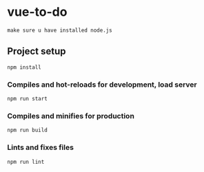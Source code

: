 # vue-to-do
```
make sure u have installed node.js
```

## Project setup
```
npm install
```

### Compiles and hot-reloads for development, load server
```
npm run start
```

### Compiles and minifies for production
```
npm run build
```

### Lints and fixes files
```
npm run lint
```
